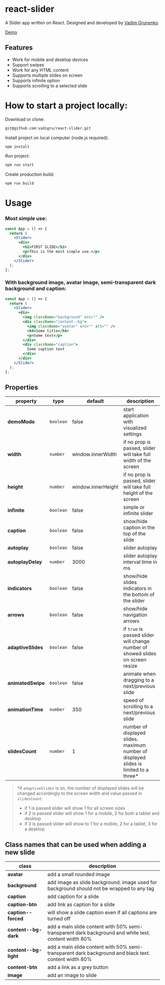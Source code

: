 # react-slider

A Slider app written on React. Designed and developed by [Vadim Grunenko](https://github.com/vadigru)

[Demo](https://react-common-slider.vercel.app/)
## Features
- Work for mobile and desktop devices
- Support swipes
- Work for any HTML content
- Supports multiple slides on screen
- Supports infinite option
- Supports scrolling to a selected slide

# How to start a project locally:
Download or clone:
```sh
git@github.com:vadigru/react-slider.git
```
Install project on local computer (node.js required):
```sh
npm install
```
Run project:
```sh
npm run start
```
Create production build:
```sh
npm run build
```

# Usage
### Most simple use:

```jsx
const App = () => {
  return (
    <Slider>
      <div>
        <h2>FIRST SLIDE</h2>
        <p>This is the most simple use.</p>
      </div>
    </Slider>
  );
};
```

### With background image, avatar image, semi-transparent dark background and caption:

```jsx
const App = () => {
  return (
    <Slider>
      <div>
        <img className="background" src="" />
        <div className="content--bg">
          <img className="avatar" src="" alt="" />
          <h4>Some title</h4>
          <p>Some text</p>
        </div>
        <div className="caption">
          Some caption text
        </div>
      </div>
    </Slider>
  );
};
```

## Properties

| property | type | default | description |
|-|-|-|-|
| **demoMode** | `boolean` | false | start application with visualized settings |
| **width** | `number` | window.innerWidth | if no prop is passed, slider will take full width of the screen |
| **height** | `number` | window.innerHeight | if no prop is passed, slider will take full height of the screen |
| **infinite** | `boolean` | false | simple or infinite slider |
| **caption** | `boolean` | false | show/hide caption in the top of the slide |
| **autoplay** | `boolean` | false | slider autoplay |
| **autoplayDelay** | `number` | 3000 | slider autoplay interval time in ms|
| **indicators** | `boolean` | false | show/hide slides indicators in the bottom of the slider|
| **arrows** | `boolean` | false | show/hide navigation arrows |
| **adaptiveSlides** | `boolean` | false | if `true` is passed slider will change number of showed slides on screen resize  |
| **animatedSwipe** | `boolean` | false | animate when dragging to a next/previous slide |
| **animationTime** | `number` | 350 | speed of scrolling to a next/previous slide |
| **slidesCount** | `number` | 1 | number of displayed slides. maximum number of displayed slides is limited to a three* |

> *if `adaptiveSlides` is on, the number of displayed slides will be changed accordingly to the screen width and value passed in `slidesCount`.
> - if 1 is passed slider will show 1 for all screen sizes
> - if 2 is passed slider will show 1 for a mobile, 2 for both a tablet and desktop
> - if 3 is passed slider will show to 1 for a mobile, 2 for a tablet, 3 for a desktop

## Class names that can be used when adding a new slide

| class | description |
|-|-|
| **avatar** | add a small rounded image |
| **background** | add image as slide background. image used for background should not be wrapped to any tag |
| **caption** | add caption for a slide |
| **caption-btn** | add link as caption for a slide |
| **caption--forced** | will show a slide caption even if all captions are turned off |
| **content--bg-dark** | add a main slide content with 50% semi-transparent dark background and white text. content width 80% |
| **content--bg-light** | add a main slide content with 50% semi-transparent dark background and black text. content width 80% |
| **content-btn** | add a link as a grey button |
| **image** | add an image to slide |
